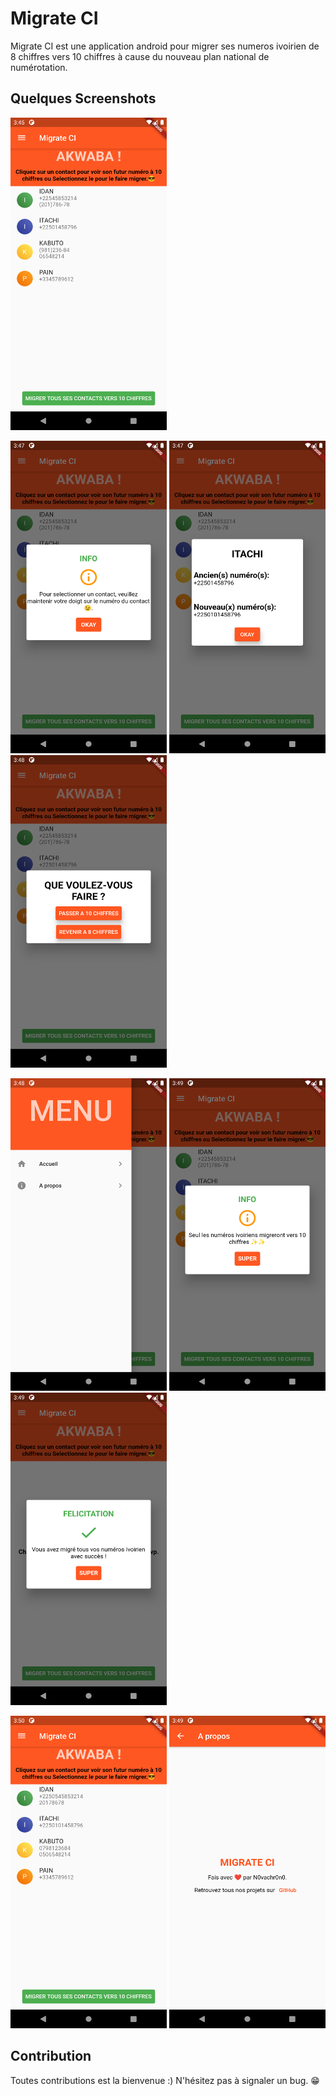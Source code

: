 # Migrate CI

Migrate CI est une application android pour migrer ses numeros ivoirien de 8 chiffres vers 10 chiffres à cause du nouveau plan national de numérotation.

## Quelques Screenshots

<img src="./screenshots/S1.png"  width="250" height="500" />   

<img src="./screenshots/S2.png"  width="250" height="500" /> <img src="./screenshots/S3.png"  width="250" height="500" />  <img src="./screenshots/S4.png"  width="250" height="500" />

<img src="./screenshots/S5.png"  width="250" height="500" />  <img src="./screenshots/S6.png"  width="250" height="500" />    <img src="./screenshots/S7.png"  width="250" height="500" />  

<img src="./screenshots/S8.png"  width="250" height="500" />  <img src="./screenshots/S9.png"  width="250" height="500" />


## Contribution 

Toutes contributions est la bienvenue :)
N'hésitez pas à signaler un bug. 😁
